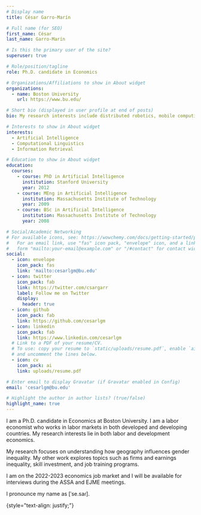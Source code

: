 ```yaml
---
# Display name
title: César Garro-Marín

# Full name (for SEO)
first_name: César
last_name: Garro-Marín

# Is this the primary user of the site?
superuser: true

# Role/position/tagline
role: Ph.D. candidate in Economics

# Organizations/Affiliations to show in About widget
organizations:
  - name: Boston University
    url: https://www.bu.edu/

# Short bio (displayed in user profile at end of posts)
bio: My research interests include distributed robotics, mobile computing and programmable matter.

# Interests to show in About widget
interests:
  - Artificial Intelligence
  - Computational Linguistics
  - Information Retrieval

# Education to show in About widget
education:
  courses:
    - course: PhD in Artificial Intelligence
      institution: Stanford University
      year: 2012
    - course: MEng in Artificial Intelligence
      institution: Massachusetts Institute of Technology
      year: 2009
    - course: BSc in Artificial Intelligence
      institution: Massachusetts Institute of Technology
      year: 2008

# Social/Academic Networking
# For available icons, see: https://wowchemy.com/docs/getting-started/page-builder/#icons
#   For an email link, use "fas" icon pack, "envelope" icon, and a link in the
#   form "mailto:your-email@example.com" or "/#contact" for contact widget.
social:
  - icon: envelope
    icon_pack: fas
    link: 'mailto:cesarlgm@bu.edu'
  - icon: twitter
    icon_pack: fab
    link: https://twitter.com/csargarr
    label: Follow me on Twitter
    display:
      header: true
  - icon: github
    icon_pack: fab
    link: https://github.com/cesarlgm
  - icon: linkedin
    icon_pack: fab
    link: https://www.linkedin.com/cesarlgm
  # Link to a PDF of your resume/CV.
  # To use: copy your resume to `static/uploads/resume.pdf`, enable `ai` icons in `params.yaml`,
  # and uncomment the lines below.
  - icon: cv
    icon_pack: ai
    link: uploads/resume.pdf

# Enter email to display Gravatar (if Gravatar enabled in Config)
email: 'cesarlgm@bu.edu'

# Highlight the author in author lists? (true/false)
highlight_name: true
---
```


I am a Ph.D. candidate in Economics at Boston University. I am a labor economist who works in labor markets in both developed and developing countries. My research interests lie in both labor and development economics.


My research focuses on understanding how geography influences gender inequality. My other work explores topics such as firms and earnings inequality, skill investment, and job training programs. 


I am on the 2022-2023 economics job market and I will be available for interviews during the ASSA and EJME meetings.


I pronounce my name as [ˈse.saɾ].

{style="text-align: justify;"}
